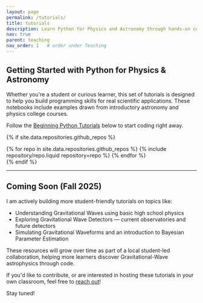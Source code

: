 ```yaml
---
layout: page
permalink: /tutorials/
title: tutorials
description: Learn Python for Physics and Astronomy through hands-on coding tutorials.
nav: true
parent: teaching
nav_order: 1   # order under Teaching
---
```


## Getting Started with Python for Physics & Astronomy

Whether you're a student or curious learner, this set of tutorials is designed to help you build programming skills for real scientific applications. These notebooks include examples drawn from introductory astronomy and physics college courses.

Follow the [Beginning Python Tutorials](https://github.com/rlanggin/Beginning_Python_Notebooks) below to start coding right away.

{% if site.data.repositories.github_repos %}

<div class="repositories d-flex flex-wrap flex-md-row flex-column justify-content-between align-items-center">
  {% for repo in site.data.repositories.github_repos %}
    {% include repository/repo.liquid repository=repo %}
  {% endfor %}
</div>
{% endif %}

---

## Coming Soon (Fall 2025)

I am actively building more student-friendly tutorials on topics like:

- Understanding Gravitational Waves using basic high school physics
- Exploring Gravitational Wave Detectors — current observatories and future detectors
- Simulating Gravitational Waveforms and an introduction to Bayesian Parameter Estimation
  
These resources will grow over time as part of a local student-led collaboration, helping more learners discover Gravitational-Wave astrophysics through code.

If you'd like to contribute, or are interested in hosting these tutorials in your own classroom, feel free to [reach out](mailto:rachel.langgin@unlv.edu)!

Stay tuned!
